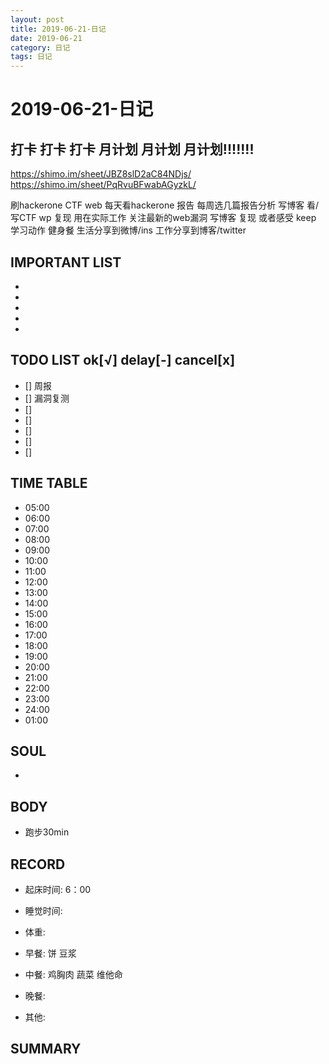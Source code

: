 ```yaml
---
layout: post
title: 2019-06-21-日记
date: 2019-06-21
category: 日记
tags: 日记
---
```

# 2019-06-21-日记
## 打卡 打卡 打卡 月计划 月计划 月计划!!!!!!!
https://shimo.im/sheet/JBZ8slD2aC84NDjs/
https://shimo.im/sheet/PqRvuBFwabAGyzkL/
 
刷hackerone CTF web
每天看hackerone 报告
每周选几篇报告分析 写博客
看/写CTF wp 复现 用在实际工作
关注最新的web漏洞 写博客 复现 或者感受
keep 学习动作
健身餐 
生活分享到微博/ins
工作分享到博客/twitter
 
## IMPORTANT LIST
 
* 
* 
* 
* 
* 
 
## TODO LIST ok[√] delay[-]  cancel[x]
 
* [] 周报
* [] 漏洞复测
* [] 
* [] 
* [] 
* [] 
* [] 
 
## TIME TABLE
 
* 05:00 
* 06:00 
* 07:00 
* 08:00 
* 09:00 
* 10:00 
* 11:00 
* 12:00 
* 13:00 
* 14:00 
* 15:00 
* 16:00 
* 17:00 
* 18:00 
* 19:00 
* 20:00 
* 21:00 
* 22:00 
* 23:00 
* 24:00 
* 01:00 
 
## SOUL
 
* 
 
## BODY
 
* 跑步30min
 
## RECORD
 
* 起床时间:  6：00
* 睡觉时间:  
 
* 体重:  
 
* 早餐: 饼 豆浆 
* 中餐:  鸡胸肉 蔬菜 维他命
* 晚餐:  
* 其他:  
 
## SUMMARY
 
 
